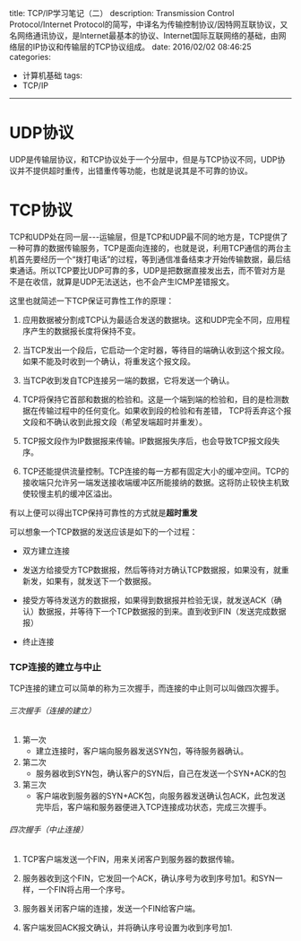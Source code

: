 title: TCP/IP学习笔记（二）
description: Transmission Control Protocol/Internet Protocol的简写，中译名为传输控制协议/因特网互联协议，又名网络通讯协议，是Internet最基本的协议、Internet国际互联网络的基础，由网络层的IP协议和传输层的TCP协议组成。
date: 2016/02/02 08:46:25
categories: 
- 计算机基础
tags:
- TCP/IP

---

# UDP协议

UDP是传输层协议，和TCP协议处于一个分层中，但是与TCP协议不同，UDP协议并不提供超时重传，出错重传等功能，也就是说其是不可靠的协议。

# TCP协议

TCP和UDP处在同一层---运输层，但是TCP和UDP最不同的地方是，TCP提供了一种可靠的数据传输服务，TCP是面向连接的，也就是说，利用TCP通信的两台主机首先要经历一个“拨打电话”的过程，等到通信准备结束才开始传输数据，最后结束通话。所以TCP要比UDP可靠的多，UDP是把数据直接发出去，而不管对方是不是在收信，就算是UDP无法送达，也不会产生ICMP差错报文。

这里也就简述一下TCP保证可靠性工作的原理：

1. 应用数据被分割成TCP认为最适合发送的数据块。这和UDP完全不同，应用程序产生的数据报长度将保持不变。

2. 当TCP发出一个段后，它启动一个定时器，等待目的端确认收到这个报文段。如果不能及时收到一个确认，将重发这个报文段。

3. 当TCP收到发自TCP连接另一端的数据，它将发送一个确认。

4. TCP将保持它首部和数据的检验和。这是一个端到端的检验和，目的是检测数据在传输过程中的任何变化。如果收到段的检验和有差错， TCP将丢弃这个报文段和不确认收到此报文段（希望发端超时并重发）。

5. TCP报文段作为IP数据报来传输。IP数据报失序后，也会导致TCP报文段失序。

6. TCP还能提供流量控制。TCP连接的每一方都有固定大小的缓冲空间。TCP的接收端只允许另一端发送接收端缓冲区所能接纳的数据。这将防止较快主机致使较慢主机的缓冲区溢出。

有以上便可以得出TCP保持可靠性的方式就是**超时重发**

可以想象一个TCP数据的发送应该是如下的一个过程：

- 双方建立连接

- 发送方给接受方TCP数据报，然后等待对方确认TCP数据报，如果没有，就重新发，如果有，就发送下一个数据报。

- 接受方等待发送方的数据报，如果得到数据报并检验无误，就发送ACK（确认）数据报，并等待下一个TCP数据报的到来。直到收到FIN（发送完成数据报）

- 终止连接

### TCP连接的建立与中止

TCP连接的建立可以简单的称为三次握手，而连接的中止则可以叫做四次握手。

###### 三次握手（连接的建立）

1. 第一次
	- 建立连接时，客户端向服务器发送SYN包，等待服务器确认。
2. 第二次
	- 服务器收到SYN包，确认客户的SYN后，自己在发送一个SYN+ACK的包
3. 第三次
	- 客户端收到服务器的SYN+ACK包，向服务器发送确认包ACK，此包发送完毕后，客户端和服务器便进入TCP连接成功状态，完成三次握手。

###### 四次握手（中止连接）

1. TCP客户端发送一个FIN，用来关闭客户到服务器的数据传输。

2. 服务器收到这个FIN，它发回一个ACK，确认序号为收到序号加1。和SYN一样，一个FIN将占用一个序号。

3. 服务器关闭客户端的连接，发送一个FIN给客户端。

4. 客户端发回ACK报文确认，并将确认序号设置为收到序号加1.